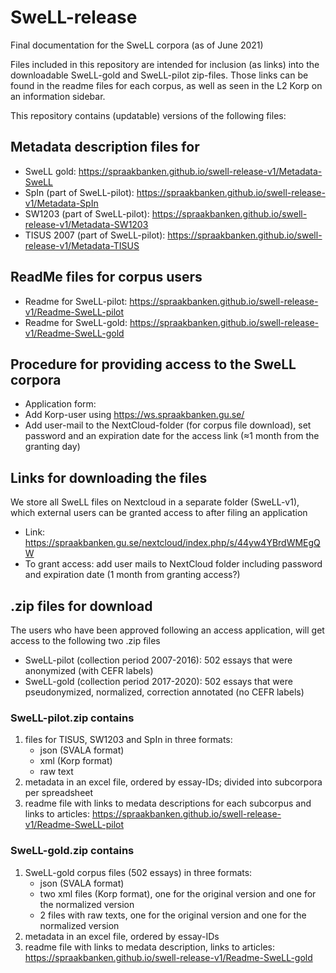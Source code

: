 # SweLL-release
Final documentation for the SweLL corpora (as of June 2021)

Files included in this repository are intended for inclusion (as links) into the downloadable SweLL-gold and SweLL-pilot zip-files. Those links can be found in the readme files for each corpus, as well as seen in the L2 Korp on an information sidebar.  

This repository contains (updatable) versions of the following files:

## Metadata description files for
 
* SweLL gold: https://spraakbanken.github.io/swell-release-v1/Metadata-SweLL
* SpIn (part of SweLL-pilot): https://spraakbanken.github.io/swell-release-v1/Metadata-SpIn
* SW1203 (part of SweLL-pilot): https://spraakbanken.github.io/swell-release-v1/Metadata-SW1203
* TISUS 2007 (part of SweLL-pilot): https://spraakbanken.github.io/swell-release-v1/Metadata-TISUS

## ReadMe files for corpus users 

* Readme for SweLL-pilot: https://spraakbanken.github.io/swell-release-v1/Readme-SweLL-pilot
* Readme for SweLL-gold: https://spraakbanken.github.io/swell-release-v1/Readme-SweLL-gold

## Procedure for providing access to the SweLL corpora

* Application form: 
* Add Korp-user using https://ws.spraakbanken.gu.se/
* Add user-mail to the NextCloud-folder (for corpus file download), set password and an expiration date for the access link (≈1 month from the granting day)

## Links for downloading the files

We store all SweLL files on Nextcloud in a separate folder (SweLL-v1), which external users can be granted access to after filing an application
* Link: https://spraakbanken.gu.se/nextcloud/index.php/s/44yw4YBrdWMEgQW
* To grant access: add user mails to NextCloud folder including password and expiration date (1 month from granting access?) 

## .zip files for download

The users who have been approved following an access application, will get access to the following two .zip files

* SweLL-pilot (collection period 2007-2016): 502 essays that were anonymized (with CEFR labels)
* SweLL-gold  (collection period 2017-2020): 502 essays that were pseudonymized, normalized, correction annotated (no CEFR labels)


### SweLL-pilot.zip contains

1. files for TISUS, SW1203 and SpIn in three formats: 
    * json (SVALA format) 
    * xml (Korp format) 
    * raw text
2. metadata in an excel file, ordered by essay-IDs; divided into subcorpora per spreadsheet
3. readme file with links to medata descriptions for each subcorpus and links to articles: https://spraakbanken.github.io/swell-release-v1/Readme-SweLL-pilot
 

### SweLL-gold.zip contains

1. SweLL-gold corpus files (502 essays) in three formats: 
    * json (SVALA format) 
    * two xml files (Korp format), one for the original version and one for the normalized version 
    * 2 files with raw texts, one for the original version and one for the normalized version
2. metadata in an excel file, ordered by essay-IDs
3. readme file with links to medata description, links to articles: https://spraakbanken.github.io/swell-release-v1/Readme-SweLL-gold
 
